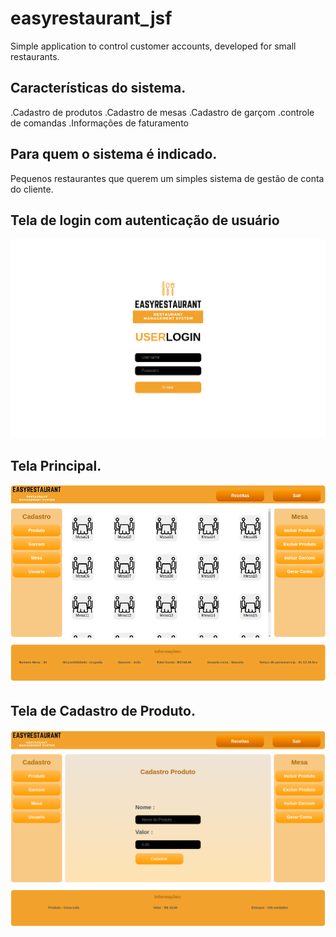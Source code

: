 # easyrestaurant_jsf
Simple application to control customer accounts, developed for small restaurants.

## Características do sistema.
.Cadastro de produtos
.Cadastro de mesas
.Cadastro de garçom
.controle de comandas
.Informações de faturamento

## Para quem o sistema é indicado.
Pequenos restaurantes que querem um simples sistema de gestão de conta do cliente.



## Tela de login com autenticação de usuário
![tela_de_login](https://github.com/fernando-albsilva/easyrestaurant_jsf/blob/master/easyrestaurant/prototipo_tela/logIn.png)

## Tela Principal.
![tela_principal](https://github.com/fernando-albsilva/easyrestaurant_jsf/blob/master/easyrestaurant/prototipo_tela/home.png)

## Tela de Cadastro de Produto.
![tela_de_cadastro_produto](https://github.com/fernando-albsilva/easyrestaurant_jsf/blob/master/easyrestaurant/prototipo_tela/produtoCadastro.png)
